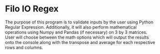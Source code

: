 # Filo IO Regex
The purpose of this program is to validate inputs by the user using Python Regular Expression. Additionally, it will also perform mathematical operations using Numpy and Pandas (if necessary) on 3 by 3 matrices. User will choose between the math options which will output the results onto the console along with the transpose and average for each respective rows and columns.
